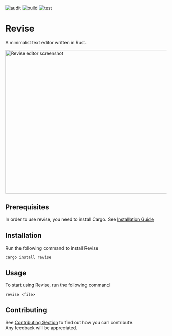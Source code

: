 ![audit](https://github.com/nadmax/revise/actions/workflows/audit.yml/badge.svg) ![build](https://github.com/nadmax/revise/actions/workflows/build.yml/badge.svg) ![test](https://github.com/nadmax/revise/actions/workflows/test.yml/badge.svg)

# Revise

A minimalist text editor written in Rust.

<img width=840 height=450 src="https://github.com/nadmax/revise/blob/master/static/revise.png?raw=true" alt="Revise editor screenshot"/>

## Prerequisites

In order to use revise, you need to install Cargo.
See [Installation Guide](https://www.rust-lang.org/tools/install)

## Installation
Run the following command to install Revise
```
cargo install revise
```

## Usage
To start using Revise, run the following command
```
revise <file>
```

## Contributing
See [Contributing Section](https://github.com/nadmax/revise/blob/master/CONTRIBUTING.md) to find out how you can contribute.  
Any feedback will be appreciated.